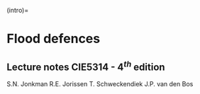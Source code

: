 (intro)=
# Flood defences

## Lecture notes CIE5314 - $4^{th}$ edition

S.N. Jonkman
R.E. Jorissen
T. Schweckendiek
J.P. van den Bos